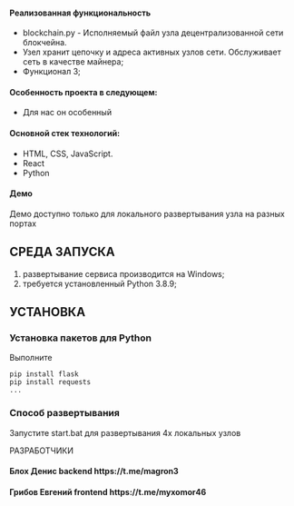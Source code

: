 <h4>Реализованная функциональность</h4>
<ul>
    <li>blockchain.py - Исполняемый файл узла децентрализованной сети блокчейна.</li>
    <li>Узел хранит цепочку и адреса активных узлов сети. Обслуживает сеть в качестве майнера;</li>
    <li>Функционал 3;</li>
</ul> 
<h4>Особенность проекта в следующем:</h4>
<ul>
 <li>Для нас он особенный</li>
 </ul>
 
<h4>Основной стек технологий:</h4>
<ul>
	<li>HTML, CSS, JavaScript.</li>
	<li>React</li>
	<li>Python</li>
  
 </ul>
<h4>Демо</h4>
<p>Демо доступно только для локального развертывания узла на разных портах</p>

СРЕДА ЗАПУСКА
------------
1) развертывание сервиса производится на Windows;
2) требуется установленный Python 3.8.9;

УСТАНОВКА
------------
### Установка пакетов для Python

Выполните 
~~~
pip install flask
pip install requests
...
~~~

### Способ развертывания

Запустите 
start.bat 
для развертывания 4х локальных узлов

РАЗРАБОТЧИКИ

<h4>Блох Денис backend https://t.me/magron3 </h4>
<h4>Грибов Евгений frontend https://t.me/myxomor46 </h4>

